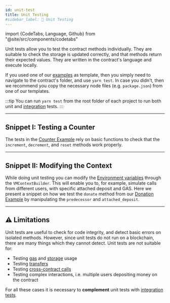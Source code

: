 ```yaml
---
id: unit-test
title: Unit Testing
#sidebar_label: 🧫 Unit Testing
---
```

import {CodeTabs, Language, Github} from "@site/src/components/codetabs"

Unit tests allow you to test the contract methods individually. They are suitable to check the storage is updated correctly, and that methods return their expected values. They are written in the contract's language and execute locally.

If you used one of our [examples](https://github.com/near-examples/docs-examples) as template, then you simply need to navigate to the contract's folder, and use `yarn test`. In case you didn't, then we recommend you copy the necessary node files (e.g. `package.json`) from one of our templates.

:::tip
You can run `yarn test` from the root folder of each project to run both unit and [integration](integration-test.md) tests.
:::

---

## Snippet I: Testing a Counter

The tests in the [Counter Example](https://github.com/near-examples/counters) rely on basic functions to check that the `increment`, `decrement`, and `reset` methods work properly.

<CodeTabs>
  <Language value="🦀 Rust" language="rust">
    <Github fname="lib.rs"
            url="https://github.com/near-examples/counters/blob/main/contract-rs/src/lib.rs"
            start="50" end="71" />
  </Language>
</CodeTabs>

---

## Snippet II: Modifying the Context

While doing unit testing you can modify the [Environment variables](../anatomy-of-a-contract/environment.md) through the `VMContextBuilder`. This will enable you to, for example, simulate calls from different users, with specific attached deposit and GAS. Here we present a snippet on how we test the `donate` method from our [Donation Example](https://github.com/near-examples/donation-examples) by manipulating the `predecessor` and `attached_deposit`.

<CodeTabs>
  <Language value="🦀 Rust" language="rust">
    <Github fname="lib.rs"
            url="https://github.com/near-examples/donation-examples/blob/main/contract-rs/src/lib.rs"
            start="59" end="117" />
  </Language>
</CodeTabs>

---

## ⚠️ Limitations

Unit tests are useful to check for code integrity, and detect basic errors on isolated methods. However, since unit tests do not run on a blockchain, there are many things which they cannot detect. Unit tests are not suitable for:

- Testing [gas](../anatomy-of-a-contract/environment.md) and [storage](../anatomy-of-a-contract/storage.md) usage
- Testing [transfers](../anatomy-of-a-contract/actions.md)
- Testing [cross-contract calls](../anatomy-of-a-contract/crosscontract.md)
- Testing complex interactions, i.e. multiple users depositing money on the contract

For all these cases it is necessary to **complement** unit tests with [integration tests](integration-test.md).
